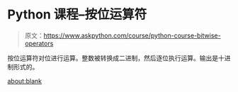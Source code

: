 # Python 课程–按位运算符

> 原文：<https://www.askpython.com/course/python-course-bitwise-operators>

按位运算符对位进行运算。整数被转换成二进制，然后逐位执行运算。输出是十进制形式的。

<about:blank>